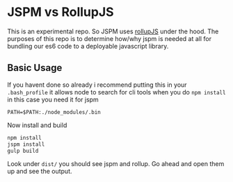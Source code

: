 # JSPM vs RollupJS

This is an experimental repo. So JSPM uses [rollupJS](http://rollupjs.org/) under the hood. The purposes of this repo is to determine how/why jspm is needed at all for bundling our es6 code to a deployable javascript library.


## Basic Usage

If you havent done so already i recommend putting this in your `.bash_profile` it allows node to search for cli tools when you do `npm install` in this case you need it for jspm

```
PATH=$PATH:./node_modules/.bin
```

Now install and build

```bash
npm install
jspm install
gulp build
```

Look under `dist/` you should see jspm and rollup. Go ahead and open them up and see the output.